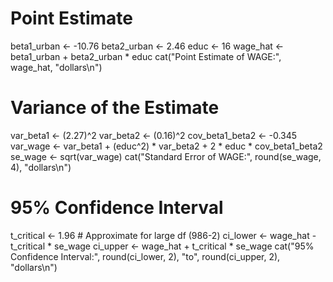 # Point Estimate
beta1_urban <- -10.76
beta2_urban <- 2.46
educ <- 16
wage_hat <- beta1_urban + beta2_urban * educ
cat("Point Estimate of WAGE:", wage_hat, "dollars\n")

# Variance of the Estimate
var_beta1 <- (2.27)^2
var_beta2 <- (0.16)^2
cov_beta1_beta2 <- -0.345
var_wage <- var_beta1 + (educ^2) * var_beta2 + 2 * educ * cov_beta1_beta2
se_wage <- sqrt(var_wage)
cat("Standard Error of WAGE:", round(se_wage, 4), "dollars\n")

# 95% Confidence Interval
t_critical <- 1.96  # Approximate for large df (986-2)
ci_lower <- wage_hat - t_critical * se_wage
ci_upper <- wage_hat + t_critical * se_wage
cat("95% Confidence Interval:", round(ci_lower, 2), "to", round(ci_upper, 2), "dollars\n")

